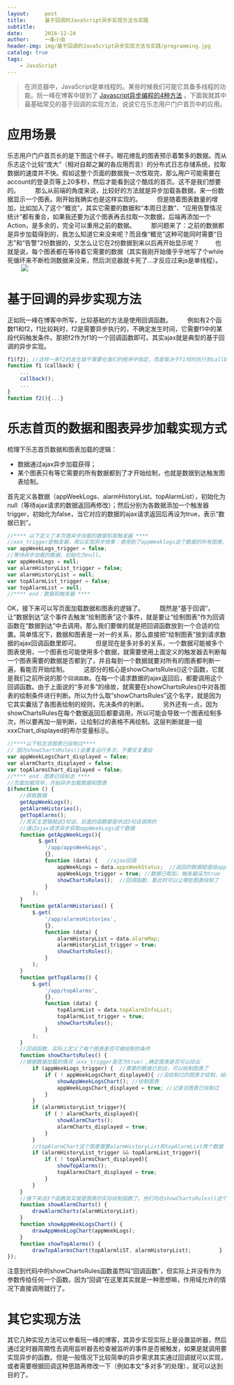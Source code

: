 ```yaml
---
layout:     post
title:      基于回调的JavaScript异步实现方法与实践
subtitle:   
date:       2016-12-24
author:     一条小虫
header-img: img/基于回调的JavaScript异步实现方法与实践/programming.jpg
catalog: true
tags:
    - JavaScript
---
```


> 在浏览器中，JavaScript是单线程的。某些时候我们可能它具备多线程的功能。阮一峰在博客中提到了 [Javascript异步编程的4种方法](http://www.ruanyifeng.com/blog/2012/12/asynchronous＿javascript.html) 。下面我就其中最基础常见的基于回调的实现方法，说说它在乐志用户门户首页中的应用。

# 应用场景

乐志用户门户首页长的是下图这个样子。眼花缭乱的图表预示着繁多的数据。而从乐志这个比较“庞大”（相对自邮之翼的各应用而言）的分布式日志存储系统，拉取数据的速度并不快。假如这整个页面的数据我一次性取完，那么用户可能需要在account的登录页等上20多秒，然后才能看到这个酷炫的首页。这不是我们想要的。 
  
那么从前端的角度来说，比较好的方法就是异步加载各数据，来一份数据显示一个图表。刚开始我确实也是这样实现的。 
  
但是随着图表数量的增加，比如加入了这个“概览”，其实它需要的数据和“本周日志数”、“应用告警情况统计”都有重合，如果我还要为这个图表再去拉取一次数据，后端再添加一个Action，是多余的，完全可以重用之前的数据。 
  
那问题来了：之前的数据都是异步加载得到的，我怎么知道它来没来呢？而且像“概览”这种可能同时需要“日志”和“告警”2份数据的，又怎么让它在2份数据到来以后再开始显示呢？ 
  
也就是说，每个图表都在等待着它需要的数据（其实我刚开始傻乎乎地写了个while死循环来不断检测数据来没来，然后浏览器就卡死了...才反应过来js是单线程）。
  
![](/img/基于回调的JavaScript异步实现方法与实践/linklog-home.png)

# 基于回调的异步实现方法

正如阮一峰在博客中所写，比较基础的方法是使用回调函数。 
  
例如有2个函数f1和f2，f1比较耗时，f2是需要异步执行的，不确定发生时间，它需要f1中的某段代码触发条件。那把f2作为f1的一个回调函数即可。其实ajax就是典型的基于回调的异步实现。


```javascript
f1(f2); //这样一来f2的发生就不需要在我们的程序中指定，而是取决于f1何时执行到callback处
function f1（callback）{
    ...
    callback();
    ...
}
function f2(){...}
```

# 乐志首页的数据和图表异步加载实现方式

梳理下乐志首页数据和图表加载的逻辑：

- 数据通过ajax异步加载获得；
- 某个图表只有等它需要的所有数据都到了才开始绘制，也就是数据到达触发图表绘制。

首先定义各数据（appWeekLogs、alarmHistoryList、topAlarmList），初始化为null（等待ajax请求的数据返回再修改）；然后分别为各数据添加一个触发器trigger，初始化为false，当它对应的数据的ajax请求返回后再设为true，表示“数据已到”。

```javascript
//**** 以下定义了本页面异步加载的数据和其触发器 ****
//xxx_trigger是触发器，用以实现异步效果：使用到了appWeeklogs这个数据的所有图表，只有等appWeekLogs_trigger为true了才能触发
var appWeekLogs_trigger = false;    
//等待异步加载的数据，初始化为null。
var appWeekLogs = null;
var alarmHistoryList_trigger = false;
var alarmHistoryList = null;
var topAlarmList_trigger = false;
var topAlarmList = null;
//**** end：数据和触发器 ****
```

OK，接下来可以写页面加载数据和图表的逻辑了。 
  
既然是“基于回调”，让“数据到达”这个事件去触发“绘制图表”这个事件，就是要让“绘制图表”作为回调函数在“数据到达”中去调用。那么我们要做的就是把回调函数放到一个合适的位置。简单情况下，数据和图表是一对一的关系，那么直接把“绘制图表”放到请求数据的ajax回调函数里即可。 
  
但是现在是多对多的关系，一个数据可能被多个图表使用，一个图表也可能使用多个数据，就需要使用上面定义的触发器去判断每一个图表需要的数据是否都到了，并且每到一个数据就要对所有的图表都判断一遍，看能否开始绘制。 
  
这部分的核心是showChartsRules()这个函数，它就是我们之前所说的那个`回调函数`。在每一个请求数据的ajax返回后，都要调用这个回调函数。由于上面说的“多对多”的缘故，就需要在showChartsRules()中对各图表的绘制条件进行判断。所以为什么取”showChartsRules”这个名字，就是因为它其实囊括了各图表绘制的规则，先决条件的判断。 
  
另外还有一点，因为showChartsRules在每个数据返回后都要调用，所以可能会导致一个图表绘制多次，所以要再加一层判断，让绘制过的表格不再绘制。这层判断就是一组xxxChart_displayed的布尔变量标示。
  

```javascript
//****以下标志该图表已绘制过****
// 因为showChartsRules()会重复运行多次，不要反复重绘
var appWeekLogsChart_displayed = false;
var alarmCharts_displayed = false;
var topAlarmsChart_displayed = false;
//**** end：图表已绘标志 ****
//页面加载完毕，开始异步加载数据和图表
$(function () {
    //获取数据
    getAppWeekLogs();
    getAlarmHistories();
    getTopAlarms();
    //其实主逻辑就这3句话，后面的函数都是供这3句话调用的
    //通过ajax请求异步获取appWeekLogs这个数据
    function getAppWeekLogs(){
          $.get(
            '/app/appsWeekLogs',
            {},
            function (data) {   //ajax回调
                appWeekLogs = data.appsWeekStatus;  //返回的数据赋值给appWeekLogs这个嗷嗷待哺的变量，之前是null
                appWeekLogs_trigger = true; //数据已取到，触发器设为true
                showChartsRules();  //回调函数，看此时可以让哪些图表绘制了
            }
        );
    }
    function getAlarmHistories() {
        $.get(
            '/app/alarmsHistories',
            {},
            function (data) {
                alarmHistoryList = data.alarmMap;
                alarmHistoryList_trigger = true;
                showChartsRules();
            }
        );
    }
    function getTopAlarms() {
        $.get(
            '/app/topAlarms',
            {},
            function (data) {
                topAlarmList = data.topAlarmInfoList;
                topAlarmList_trigger = true;
                showChartsRules();
            }
        );
    }
    //回调函数，实际上定义了每个图表是否可被绘制的条件
    function showChartsRules() {
    //根据数据加载的情况（xxx_trigger是否为true）,确定图表是否可以绘出
        if (appWeekLogs_trigger) {  //需要的数据已到达，可以绘制图表了
            if ( ! appWeekLogsChart_displayed){ //没绘制过的图表才绘制，绘制过就跳过了
                showAppWeekLogsChart(); //绘制图表
                appWeekLogsChart_displayed = true; //记录该图表已绘制过
            }
        }
        if (alarmHistoryList_trigger){
            if ( ! alarmCharts_displayed){
                showAlarmCharts();
                alarmCharts_displayed = true;
            }
        }
        //topAlarmChart这个图表需要alarmHistoryList和topAlarmList两个数据
        if (alarmHistoryList_trigger && topAlarmList_trigger){
            if ( ! topAlarmsChart_displayed){
                showTopAlarms();
                topAlarmsChart_displayed = true;
            }
        }
    }
    //接下来这3个函数其实就是图表的实际绘制函数了。他们均在showChartsRules()这个函数里被调用
    function showAlarmCharts() {
        drawAlarmCharts(alarmHistoryList);
    }
    function showAppWeekLogsChart() {
        drawAppWeekLogChart(appWeekLogs);   
    }
    function showTopAlarms() {
        drawTopAlarmsChart(topAlarmliST, alarmHistoryList);         }
});
```

注意到代码中的showChartsRules函数虽然叫“回调函数”，但实际上并没有作为参数传给任何一个函数。因为“回调”在这里其实就是一种思想嘛，作用域允许的情况下直接调用就行了。

# 其它实现方法

其它几种实现方法可以参看阮一峰的博客，其异步实现实际上是设置监听器，然后通过定时器周期性去调用监听器去检查被监听的事件是否被触发，如果是就调用要实现异步的函数。但是一般情况下比较简单的异步需求其实通过回调就可以实现，或者需要根据回调这种思路再修改一下（例如本文“多对多”的处理），就可以达到目的了。

